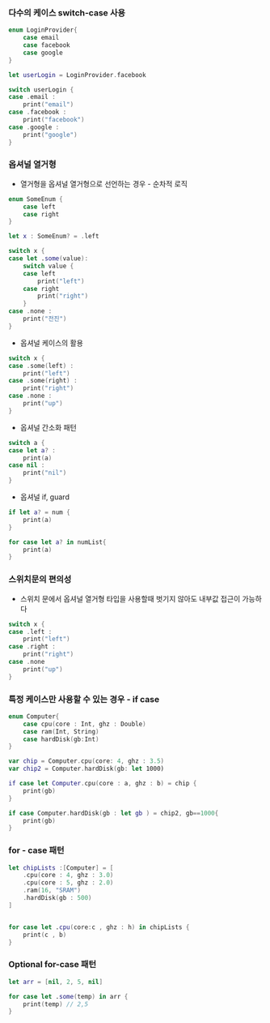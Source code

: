 ### 다수의 케이스 switch-case 사용
```swift
enum LoginProvider{
    case email
    case facebook
    case google
}

let userLogin = LoginProvider.facebook

switch userLogin {
case .email :
    print("email")
case .facebook :
    print("facebook")
case .google :
    print("google")
}

```

### 옵셔널 열거형 
- 열거형을 옵셔널 열거형으로 선언하는 경우 - 순차적 로직
```swift
enum SomeEnum {
    case left
    case right
}

let x : SomeEnum? = .left

switch x {
case let .some(value):
    switch value {
    case left
        print("left")
    case right
        print("right")
    }
case .none :
    print("전진")
}
```

- 옵셔널 케이스의 활용
```swift
switch x {
case .some(left) : 
    print("left")
case .some(right) :
    print("right")
case .none :
    print("up")
}
```

- 옵셔널 간소화 패턴
```swift
switch a {
case let a? : 
    print(a)
case nil :
    print("nil")
}
```
- 옵셔널 if, guard 
```swift
if let a? = num {
    print(a)
}

for case let a? in numList{
    print(a)
}
```

### 스위치문의 편의성
- 스위치 문에서 옵셔널 열거형 타입을 사용할때 벗기지 않아도 내부값 접근이 가능하다
```swift
switch x {
case .left : 
    print("left")
case .right :
    print("right")
case .none 
    print("up")
}

```

### 특정 케이스만 사용할 수 있는 경우 - if case
```swift
enum Computer{
    case cpu(core : Int, ghz : Double)
    case ram(Int, String)
    case hardDisk(gb:Int)
}

var chip = Computer.cpu(core: 4, ghz : 3.5)
var chip2 = Computer.hardDisk(gb: let 1000)

if case let Computer.cpu(core : a, ghz : b) = chip {
    print(gb)
}

if case Computer.hardDisk(gb : let gb ) = chip2, gb==1000{
    print(gb)
}
```

### for - case 패턴
```swift
let chipLists :[Computer] = [
    .cpu(core : 4, ghz : 3.0)
    .cpu(core : 5, ghz : 2.0)
    .ram(16, "SRAM")
    .hardDisk(gb : 500)
]


for case let .cpu(core:c , ghz : h) in chipLists {
    print(c , b)
}

```

### Optional for-case 패턴
```swift
let arr = [nil, 2, 5, nil]

for case let .some(temp) in arr {
    print(temp) // 2,5
}
```
